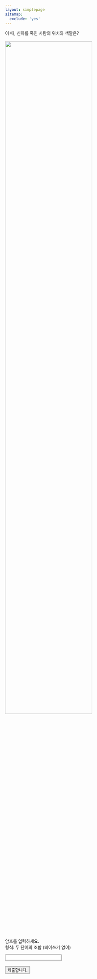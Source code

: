 ```yaml
---
layout: simplepage
sitemap:
  exclude: 'yes'
---
```


<script>
  function jsMove(){
    var baselink = "https://seil0224.github.io/labyrinth/un3"
    var pc = document.getElementById('passcode').value;
    alert("접속을 시도합니다. 404에러는 유효하지 않은 비밀번호를 의미합니다.");
    window.open(baselink.concat(pc.toLowerCase()));
  }
</script>


<p>
이 때, 신하를 죽인 사람의 위치와 색깔은?<br>
<br>
<img src="https://seil0224.github.io/images/hierarchy.png" style="width: 75%; height: auto;">
<br>
암호를 입력하세요. <br>
형식: 두 단어의 조합 (띄어쓰기 없이) <br>
  <form autocomplete='off' onsubmit = "jsMove();">
      <input id = 'passcode' type='text' required><br><br>
      <input type = 'submit' value = '제출합니다.'>
    </form>
</p>

